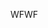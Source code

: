 <span data-ttu-id="e2d5e-101">WF</span><span class="sxs-lookup"><span data-stu-id="e2d5e-101">WF</span></span>